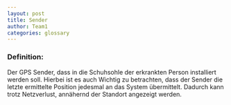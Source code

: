 ```yaml
---
layout: post
title: Sender
author: Team1
categories: glossary
---
```


### Definition:
Der GPS Sender, dass in die Schuhsohle der erkrankten Person installiert werden soll. Hierbei ist es auch Wichtig zu betrachten, dass der Sender die letzte ermittelte Position jedesmal an das System übermittelt. Dadurch kann trotz Netzverlust, annähernd der Standort angezeigt werden.

